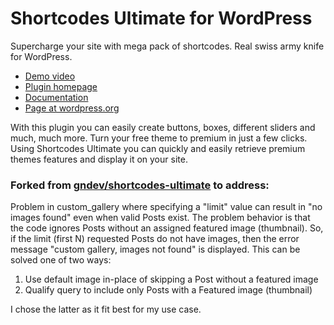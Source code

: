 Shortcodes Ultimate for WordPress
=================================

Supercharge your site with mega pack of shortcodes.
Real swiss army knife for WordPress.

* [Demo video](http://www.youtube.com/watch?v=DR2c266yWEA)
* [Plugin homepage](http://gndev.info/shortcodes-ultimate/)
* [Documentation](http://gndev.info/kb/)
* [Page at wordpress.org](http://wordpress.org/plugins/shortcodes-ultimate/)

With this plugin you can easily create buttons, boxes, different sliders and much, much more. Turn your free theme to premium in just a few clicks. Using Shortcodes Ultimate you can quickly and easily retrieve premium themes features and display it on your site.

### Forked from [gndev/shortcodes-ultimate](https://github.com/gndev/shortcodes-ultimate) to address:

Problem in custom_gallery where specifying a "limit" value can result in "no images found" even when valid Posts exist. The problem behavior is that the code ignores Posts without an assigned featured image (thumbnail). So, if the limit (first N) requested Posts do not have images, then the error message "custom gallery, images not found" is displayed. This can be solved one of two ways:

1. Use default image in-place of skipping a Post without a featured image
2. Qualify query to include only Posts with a Featured image (thumbnail)

I chose the latter as it fit best for my use case.
